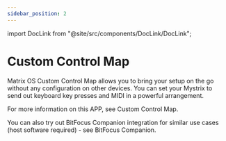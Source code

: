 ```yaml
---
sidebar_position: 2
---
```


import DocLink from "@site/src/components/DocLink/DocLink";

# Custom Control Map

Matrix OS Custom Control Map allows you to bring your setup on the go without any configuration on other devices. You can set your Mystrix to send out keyboard key presses and MIDI in a powerful arrangement.

<!-- idea: showcase in a gif? maybe opening apps, switching scenes in obs idk -->

For more information on this APP, see <DocLink to="/docs/MatrixOS/Applications/CustomControlMap/">Custom Control Map</DocLink>.

You can also try out BitFocus Companion integration for similar use cases (host software required) - see <DocLink to="/docs/Mystrix/UsageExamples/CustomizableControls/BitFocusCompanion">BitFocus Companion</DocLink>.
